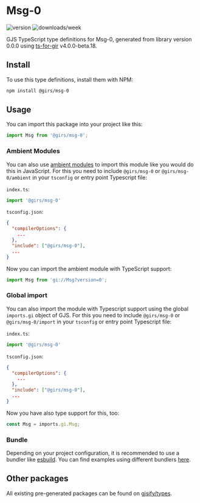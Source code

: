 
# Msg-0

![version](https://img.shields.io/npm/v/@girs/msg-0)
![downloads/week](https://img.shields.io/npm/dw/@girs/msg-0)


GJS TypeScript type definitions for Msg-0, generated from library version 0.0.0 using [ts-for-gir](https://github.com/gjsify/ts-for-gir) v4.0.0-beta.18.


## Install

To use this type definitions, install them with NPM:
```bash
npm install @girs/msg-0
```

## Usage

You can import this package into your project like this:
```ts
import Msg from '@girs/msg-0';
```

### Ambient Modules

You can also use [ambient modules](https://github.com/gjsify/ts-for-gir/tree/main/packages/cli#ambient-modules) to import this module like you would do this in JavaScript.
For this you need to include `@girs/msg-0` or `@girs/msg-0/ambient` in your `tsconfig` or entry point Typescript file:

`index.ts`:
```ts
import '@girs/msg-0'
```

`tsconfig.json`:
```json
{
  "compilerOptions": {
    ...
  },
  "include": ["@girs/msg-0"],
  ...
}
```

Now you can import the ambient module with TypeScript support: 

```ts
import Msg from 'gi://Msg?version=0';
```

### Global import

You can also import the module with Typescript support using the global `imports.gi` object of GJS.
For this you need to include `@girs/msg-0` or `@girs/msg-0/import` in your `tsconfig` or entry point Typescript file:

`index.ts`:
```ts
import '@girs/msg-0'
```

`tsconfig.json`:
```json
{
  "compilerOptions": {
    ...
  },
  "include": ["@girs/msg-0"],
  ...
}
```

Now you have also type support for this, too:

```ts
const Msg = imports.gi.Msg;
```

### Bundle

Depending on your project configuration, it is recommended to use a bundler like [esbuild](https://esbuild.github.io/). You can find examples using different bundlers [here](https://github.com/gjsify/ts-for-gir/tree/main/examples).

## Other packages

All existing pre-generated packages can be found on [gjsify/types](https://github.com/gjsify/types).

